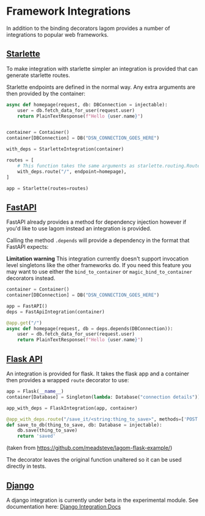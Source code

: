 # Framework Integrations
In addition to the binding decorators lagom provides a number of integrations to
popular web frameworks.

## [Starlette](https://www.starlette.io/)
To make integration with starlette simpler an integration is provided
that can generate starlette routes.

Starlette endpoints are defined in the normal way. Any extra arguments are
then provided by the container:
```python
async def homepage(request, db: DBConnection = injectable):
    user = db.fetch_data_for_user(request.user)
    return PlainTextResponse(f"Hello {user.name}")


container = Container()
container[DBConnection] = DB("DSN_CONNECTION_GOES_HERE")

with_deps = StarletteIntegration(container) 

routes = [
    # This function takes the same arguments as starlette.routing.Route
    with_deps.route("/", endpoint=homepage),
]

app = Starlette(routes=routes)
```

## [FastAPI](https://fastapi.tiangolo.com/)
FastAPI already provides a method for dependency injection however
if you'd like to use lagom instead an integration is provided.

Calling the method `.depends` will provide a dependency in the format
that FastAPI expects:


**Limitation warning** This integration currently doesn't support invocation level singletons like the other frameworks do. If you
need this feature you may want to use either the `bind_to_container` or `magic_bind_to_container` decorators instead.

```python
container = Container()
container[DBConnection] = DB("DSN_CONNECTION_GOES_HERE")

app = FastAPI()
deps = FastApiIntegration(container)

@app.get("/")
async def homepage(request, db = deps.depends(DBConnection)):
    user = db.fetch_data_for_user(request.user)
    return PlainTextResponse(f"Hello {user.name}")

```

## [Flask API](https://www.flaskapi.org/)
An integration is provided for flask. It takes the flask app
and a container then provides a wrapped `route` decorator to use:

```python
app = Flask(__name__)
container[Database] = Singleton(lambda: Database("connection details"))

app_with_deps = FlaskIntegration(app, container)

@app_with_deps.route("/save_it/<string:thing_to_save>", methods=['POST'])
def save_to_db(thing_to_save, db: Database = injectable):
    db.save(thing_to_save)
    return 'saved'

```
(taken from https://github.com/meadsteve/lagom-flask-example/)

The decorator leaves the original function unaltered so it can be
used directly in tests.

## [Django](https://www.djangoproject.com/)
A django integration is currently under beta in the experimental module.
See documentation here: [Django Integration Docs](experimental.md#django-container)
